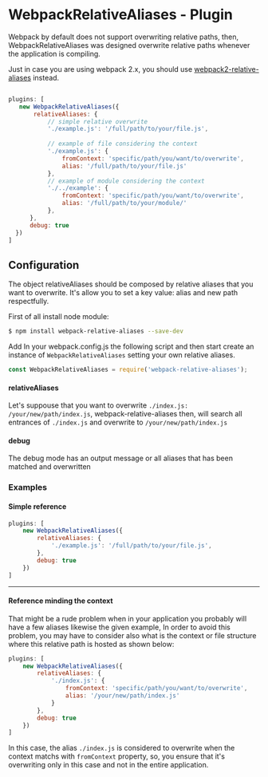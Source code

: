 # WebpackRelativeAliases - Plugin
Webpack by default does not support overwriting relative paths, then, WebpackRelativeAliases was designed overwrite relative paths whenever the application is compiling.

Just in case you are using webpack 2.x, you should use [webpack2-relative-aliases](https://www.npmjs.com/package/webpack2-relative-aliases) instead.
 
 ```javascript
 
 plugins: [
    new WebpackRelativeAliases({
        relativeAliases: {
            // simple relative overwrite
            './example.js': '/full/path/to/your/file.js',
            
            // example of file considering the context 
            './example.js': {
                fromContext: 'specific/path/you/want/to/overwrite',
                alias: '/full/path/to/your/file.js'
            },
            // example of module considering the context
            './../example': {
                fromContext: 'specific/path/you/want/to/overwrite',
                alias: '/full/path/to/your/module/'
            },
       },
       debug: true
   })
]
```

## Configuration

The object relativeAliases should be composed by relative aliases that you want to overwrite.
It's allow you to set a key value: alias and new path respectfully.

First of all install node module:
 
```bash
$ npm install webpack-relative-aliases --save-dev
```

Add In your webpack.config.js the following script and then start create an instance of `WebpackRelativeAliases` setting your own relative aliases.

```javascript
const WebpackRelativeAliases = require('webpack-relative-aliases');
```

#### relativeAliases
Let's suppouse that you want to overwrite `./index.js: /your/new/path/index.js`, webpack-relative-aliases then, will search all entrances of `./index.js` and overwrite to `/your/new/path/index.js`

#### debug
The debug mode has an output message or all aliases that has been matched and overwritten

### Examples

#### Simple reference

```javascript
plugins: [
    new WebpackRelativeAliases({
        relativeAliases: {
            './example.js': '/full/path/to/your/file.js',
        },
        debug: true
    })
]
```

---

#### Reference minding the context

That might be a rude problem when in your application you probably will have a few aliases likewise the given example, 
In order to avoid this problem, you may have to consider also what is the context or file structure where this relative path is hosted as shown below:

```javascript
plugins: [
    new WebpackRelativeAliases({
        relativeAliases: {
            './index.js': {
                fromContext: 'specific/path/you/want/to/overwrite',
                alias: '/your/new/path/index.js'
            }
        },
        debug: true
    })
]
```
In this case, the alias `./index.js` is considered to overwrite when the context matchs with `fromContext` property, so, you ensure that it's overwriting only in this case and not in the entire application.


